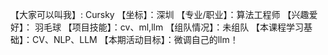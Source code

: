 【大家可以叫我】: Cursky
【坐标】：深圳
【专业/职业】：算法工程师
【兴趣爱好】： 羽毛球
【项目技能】：cv、ml,llm
【组队情况】：未组队
【本课程学习基础】：CV、NLP、LLM
【本期活动目标】：微调自己的llm！
